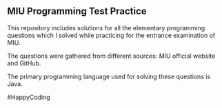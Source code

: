 ## MIU Programming Test Practice

This repository includes solutions for all the elementary programming questions which I solved while practicing for the entrance examination of MIU.

The questions were gathered from different sources: MIU official website and GitHub.

The primary programming language used for solving these questions is Java.

#HappyCoding
